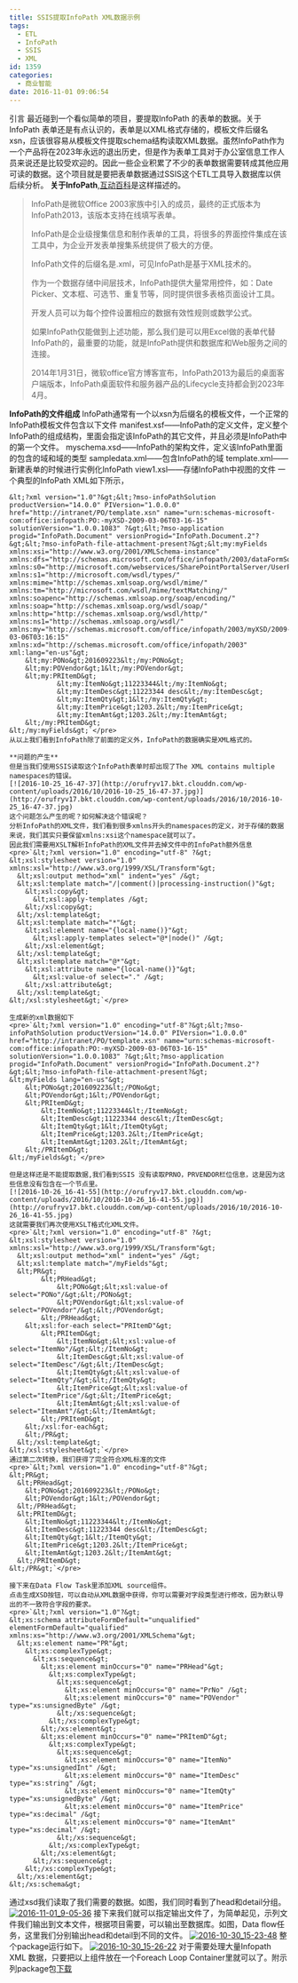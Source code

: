 ```yaml
---
title: SSIS提取InfoPath XML数据示例
tags:
  - ETL
  - InfoPath
  - SSIS
  - XML
id: 1359
categories:
  - 商业智能
date: 2016-11-01 09:06:54
---
```


引言
最近碰到一个看似简单的项目，要提取InfoPath 的表单的数据。关于InfoPath 表单还是有点认识的，表单是以XML格式存储的，模板文件后缀名xsn，应该很容易从模板文件提取schema结构读取XML数据。虽然InfoPath作为一个产品将在2023年永远的退出历史，但是作为表单工具对于办公室信息工作人员来说还是比较受欢迎的。因此一些企业积累了不少的表单数据需要转成其他应用可读的数据。这个项目就是要把表单数据通过SSIS这个ETL工具导入数据库以供后续分析。
**关于InfoPath**,[互动百科](http://www.baike.com/wiki/infopath)是这样描述的。
> InfoPath是微软Office 2003家族中引入的成员，最终的正式版本为InfoPath2013，该版本支持在线填写表单。> 
> InfoPath是企业级搜集信息和制作表单的工具，将很多的界面控件集成在该工具中，为企业开发表单搜集系统提供了极大的方便。> 
> InfoPath文件的后缀名是.xml，可见InfoPath是基于XML技术的。> 
> 作为一个数据存储中间层技术，InfoPath提供大量常用控件，如：Date Picker、文本框、可选节、重复节等，同时提供很多表格页面设计工具。> 
> 开发人员可以为每个控件设置相应的数据有效性规则或数学公式。> 
> 如果InfoPath仅能做到上述功能，那么我们是可以用Excel做的表单代替InfoPath的，最重要的功能，就是InfoPath提供和数据库和Web服务之间的连接。> 
> 2014年1月31日，微软office官方博客宣布，InfoPath2013为最后的桌面客户端版本，InfoPath桌面软件和服务器产品的Lifecycle支持都会到2023年4月。

**InfoPath的文件组成**
InfoPath通常有一个以xsn为后缀名的模板文件，一个正常的InfoPath模板文件包含以下文件
manifest.xsf——InfoPath的定义文件，定义整个InfoPath的组成结构，里面会指定该InfoPath的其它文件，并且必须是InfoPath中的第一个文件。
myschema.xsd——InfoPath的架构文件，定义该InfoPath里面的包含的域和域的类型
sampledata.xml——包含InfoPath的域
template.xml——新建表单的时候进行实例化InfoPath
view1.xsl——存储InfoPath中视图的文件
一个典型的InfoPath XML如下所示，

    &lt;?xml version="1.0"?&gt;&lt;?mso-infoPathSolution productVersion="14.0.0" PIVersion="1.0.0.0" href="http://intranet/PO/template.xsn" name="urn:schemas-microsoft-com:office:infopath:PO:-myXSD-2009-03-06T03-16-15" solutionVersion="1.0.0.1083" ?&gt;&lt;?mso-application progid="InfoPath.Document" versionProgid="InfoPath.Document.2"?&gt;&lt;?mso-infoPath-file-attachment-present?&gt;&lt;my:myFields xmlns:xsi="http://www.w3.org/2001/XMLSchema-instance" xmlns:dfs="http://schemas.microsoft.com/office/infopath/2003/dataFormSolution" xmlns:s0="http://microsoft.com/webservices/SharePointPortalServer/UserProfileService" xmlns:s1="http://microsoft.com/wsdl/types/" xmlns:mime="http://schemas.xmlsoap.org/wsdl/mime/" xmlns:tm="http://microsoft.com/wsdl/mime/textMatching/" xmlns:soapenc="http://schemas.xmlsoap.org/soap/encoding/" xmlns:soap="http://schemas.xmlsoap.org/wsdl/soap/" xmlns:http="http://schemas.xmlsoap.org/wsdl/http/" xmlns:ns1="http://schemas.xmlsoap.org/wsdl/" xmlns:my="http://schemas.microsoft.com/office/infopath/2003/myXSD/2009-03-06T03:16:15" xmlns:xd="http://schemas.microsoft.com/office/infopath/2003" xml:lang="en-us"&gt;
    	&lt;my:PONo&gt;201609223&lt;/my:PONo&gt;
    	&lt;my:POVendor&gt;1&lt;/my:POVendor&gt;
    	&lt;my:PRItemD&gt;
    			&lt;my:ItemNo&gt;11223344&lt;/my:ItemNo&gt;
    			&lt;my:ItemDesc&gt;11223344 desc&lt;/my:ItemDesc&gt;
    			&lt;my:ItemQty&gt;1&lt;/my:ItemQty&gt;
    			&lt;my:ItemPrice&gt;1203.2&lt;/my:ItemPrice&gt;
    			&lt;my:ItemAmt&gt;1203.2&lt;/my:ItemAmt&gt;
    	&lt;/my:PRItemD&gt;
    &lt;/my:myFields&gt;`</pre>
    从以上我们看到InfoPath除了前面的定义外，InfoPath的数据确实是XML格式的。

    **问题的产生**
    但是当我们使用SSIS读取这个InfoPath表单时却出现了The XML contains multiple namespaces的错误。
    [![2016-10-25_16-47-37](http://orufryv17.bkt.clouddn.com/wp-content/uploads/2016/10/2016-10-25_16-47-37.jpg)](http://orufryv17.bkt.clouddn.com/wp-content/uploads/2016/10/2016-10-25_16-47-37.jpg)
    这个问题怎么产生的呢？如何解决这个错误呢？
    分析InfoPath的XML文件，我们看到很多xmlns开头的namespaces的定义，对于存储的数据来说，我们其实只要保留xmlns:xsi这个namespace就可以了。
    因此我们需要用XSLT解析InfoPath的XML文件并去掉文件中的InfoPath额外信息
    <pre>`&lt;?xml version="1.0" encoding="utf-8" ?&gt; 
    &lt;xsl:stylesheet version="1.0" xmlns:xsl="http://www.w3.org/1999/XSL/Transform"&gt;
      &lt;xsl:output method="xml" indent="yes" /&gt; 
      &lt;xsl:template match="/|comment()|processing-instruction()"&gt;
        &lt;xsl:copy&gt;
          &lt;xsl:apply-templates /&gt; 
        &lt;/xsl:copy&gt;
      &lt;/xsl:template&gt;
      &lt;xsl:template match="*"&gt;             
        &lt;xsl:element name="{local-name()}"&gt;
          &lt;xsl:apply-templates select="@*|node()" /&gt; 
        &lt;/xsl:element&gt;
      &lt;/xsl:template&gt;
      &lt;xsl:template match="@*"&gt;
        &lt;xsl:attribute name="{local-name()}"&gt;
          &lt;xsl:value-of select="." /&gt; 
        &lt;/xsl:attribute&gt;
      &lt;/xsl:template&gt;
    &lt;/xsl:stylesheet&gt;`</pre>

    生成新的xml数据如下
    <pre>`&lt;?xml version="1.0" encoding="utf-8"?&gt;&lt;?mso-infoPathSolution productVersion="14.0.0" PIVersion="1.0.0.0" href="http://intranet/PO/template.xsn" name="urn:schemas-microsoft-com:office:infopath:PO:-myXSD-2009-03-06T03-16-15" solutionVersion="1.0.0.1083" ?&gt;&lt;?mso-application progid="InfoPath.Document" versionProgid="InfoPath.Document.2"?&gt;&lt;?mso-infoPath-file-attachment-present?&gt;
    &lt;myFields lang="en-us"&gt;
    	&lt;PONo&gt;201609223&lt;/PONo&gt;
    	&lt;POVendor&gt;1&lt;/POVendor&gt;
    	&lt;PRItemD&gt;
    		&lt;ItemNo&gt;11223344&lt;/ItemNo&gt;
    		&lt;ItemDesc&gt;11223344 desc&lt;/ItemDesc&gt;
    		&lt;ItemQty&gt;1&lt;/ItemQty&gt;
    		&lt;ItemPrice&gt;1203.2&lt;/ItemPrice&gt;
    		&lt;ItemAmt&gt;1203.2&lt;/ItemAmt&gt;
    	&lt;/PRItemD&gt;
    &lt;/myFields&gt;`</pre>

    但是这样还是不能提取数据,我们看到SSIS 没有读取PRNO，PRVENDOR栏位信息，这是因为这些信息没有包含在一个节点里。
    [![2016-10-26_16-41-55](http://orufryv17.bkt.clouddn.com/wp-content/uploads/2016/10/2016-10-26_16-41-55.jpg)](http://orufryv17.bkt.clouddn.com/wp-content/uploads/2016/10/2016-10-26_16-41-55.jpg)
    这就需要我们再次使用XSLT格式化XML文件。
    <pre>`&lt;?xml version="1.0" encoding="utf-8" ?&gt; 
    &lt;xsl:stylesheet version="1.0" xmlns:xsl="http://www.w3.org/1999/XSL/Transform"&gt;
      &lt;xsl:output method="xml" indent="yes" /&gt; 
      &lt;xsl:template match="/myFields"&gt;  
      &lt;PR&gt;
    	    &lt;PRHead&gt;
    			&lt;PONo&gt;&lt;xsl:value-of select="PONo"/&gt;&lt;/PONo&gt;
    			&lt;POVendor&gt;&lt;xsl:value-of select="POVendor"/&gt;&lt;/POVendor&gt;	
    		&lt;/PRHead&gt;
    	&lt;xsl:for-each select="PRItemD"&gt;
            &lt;PRItemD&gt;
                &lt;ItemNo&gt;&lt;xsl:value-of select="ItemNo"/&gt;&lt;/ItemNo&gt;
                &lt;ItemDesc&gt;&lt;xsl:value-of select="ItemDesc"/&gt;&lt;/ItemDesc&gt;
                &lt;ItemQty&gt;&lt;xsl:value-of select="ItemQty"/&gt;&lt;/ItemQty&gt;
                &lt;ItemPrice&gt;&lt;xsl:value-of select="ItemPrice"/&gt;&lt;/ItemPrice&gt;
                &lt;ItemAmt&gt;&lt;xsl:value-of select="ItemAmt"/&gt;&lt;/ItemAmt&gt;
            &lt;/PRItemD&gt;
        &lt;/xsl:for-each&gt;
        &lt;/PR&gt;
      &lt;/xsl:template&gt;
    &lt;/xsl:stylesheet&gt;`</pre>
    通过第二次转换，我们获得了完全符合XML标准的文件
    <pre>`&lt;?xml version="1.0" encoding="utf-8"?&gt;
    &lt;PR&gt;
      &lt;PRHead&gt;
        &lt;PONo&gt;201609223&lt;/PONo&gt;
        &lt;POVendor&gt;1&lt;/POVendor&gt;
      &lt;/PRHead&gt;
      &lt;PRItemD&gt;
        &lt;ItemNo&gt;11223344&lt;/ItemNo&gt;
        &lt;ItemDesc&gt;11223344 desc&lt;/ItemDesc&gt;
        &lt;ItemQty&gt;1&lt;/ItemQty&gt;
        &lt;ItemPrice&gt;1203.2&lt;/ItemPrice&gt;
        &lt;ItemAmt&gt;1203.2&lt;/ItemAmt&gt;
      &lt;/PRItemD&gt;
    &lt;/PR&gt;`</pre>

    接下来在Data Flow Task里添加XML source组件。
    点击生成XSD按钮，可以自动从XML数据中获得，你可以需要对字段类型进行修改，因为默认导出的不一致符合字段的要求。
    <pre>`&lt;?xml version="1.0"?&gt;
    &lt;xs:schema attributeFormDefault="unqualified" elementFormDefault="qualified" xmlns:xs="http://www.w3.org/2001/XMLSchema"&gt;
      &lt;xs:element name="PR"&gt;
        &lt;xs:complexType&gt;
          &lt;xs:sequence&gt;
            &lt;xs:element minOccurs="0" name="PRHead"&gt;
              &lt;xs:complexType&gt;
                &lt;xs:sequence&gt;
                  &lt;xs:element minOccurs="0" name="PrNo" /&gt;
                  &lt;xs:element minOccurs="0" name="POVendor" type="xs:unsignedByte" /&gt;
                &lt;/xs:sequence&gt;
              &lt;/xs:complexType&gt;
            &lt;/xs:element&gt;
            &lt;xs:element minOccurs="0" name="PRItemD"&gt;
              &lt;xs:complexType&gt;
                &lt;xs:sequence&gt;
                  &lt;xs:element minOccurs="0" name="ItemNo" type="xs:unsignedInt" /&gt;
                  &lt;xs:element minOccurs="0" name="ItemDesc" type="xs:string" /&gt;
                  &lt;xs:element minOccurs="0" name="ItemQty" type="xs:unsignedByte" /&gt;
                  &lt;xs:element minOccurs="0" name="ItemPrice" type="xs:decimal" /&gt;
                  &lt;xs:element minOccurs="0" name="ItemAmt" type="xs:decimal" /&gt;
                &lt;/xs:sequence&gt;
              &lt;/xs:complexType&gt;
            &lt;/xs:element&gt;
          &lt;/xs:sequence&gt;
        &lt;/xs:complexType&gt;
      &lt;/xs:element&gt;
    &lt;/xs:schema&gt;

通过xsd我们读取了我们需要的数据。如图，我们同时看到了head和detail分组。
[![2016-11-01_9-05-36](http://orufryv17.bkt.clouddn.com/wp-content/uploads/2016/11/2016-11-01_9-05-36.jpg)](http://orufryv17.bkt.clouddn.com/wp-content/uploads/2016/11/2016-11-01_9-05-36.jpg)
接下来我们就可以指定输出文件了，为简单起见，示列文件我们输出到文本文件，根据项目需要，可以输出至数据库。如图，Data flow任务，这里我们分别输出head和detail到不同的文件。
[![2016-10-30_15-23-48](http://orufryv17.bkt.clouddn.com/wp-content/uploads/2016/10/2016-10-30_15-23-48.jpg)](http://orufryv17.bkt.clouddn.com/wp-content/uploads/2016/10/2016-10-30_15-23-48.jpg)
整个package运行如下。
[![2016-10-30_15-26-22](http://orufryv17.bkt.clouddn.com/wp-content/uploads/2016/10/2016-10-30_15-26-22.jpg)](http://orufryv17.bkt.clouddn.com/wp-content/uploads/2016/10/2016-10-30_15-26-22.jpg)
对于需要处理大量Infopath XML 数据，只要把以上组件放在一个Foreach Loop Container里就可以了。附示列package包[下载](http://orufryv17.bkt.clouddn.com/wp-content/uploads/2016/10/InfoPathXML_Sample.7z)